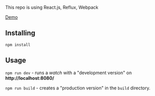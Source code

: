 
This repo is using React.js, Reflux, Webpack

[Demo](http://bengedi.github.io/sort-filter-table-site)


## Installing

`npm install`

## Usage

`npm run dev` - runs a *watch* with a "development version" on **http://localhost:8080/**

`npm run build` - creates a "production version" in the `build` directory.
